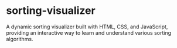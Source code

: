 # sorting-visualizer
A dynamic sorting visualizer built with HTML, CSS, and JavaScript, providing an interactive way to learn and understand various sorting algorithms.

